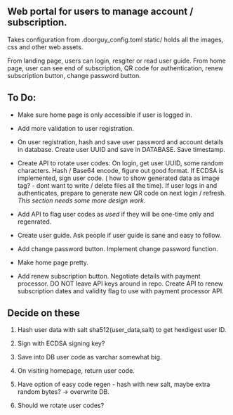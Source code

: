 ## Web portal for users to manage account / subscription.

Takes configuration from .doorguy_config.toml
static/ holds all the images, css and other web assets.

From landing page, users can login, resgiter or read user guide.
From home page, user can see end of subscription, QR code for authentication, 
renew subscription button, change password button.

## To Do:

- Make sure home page is only accessible if user is logged in.

- Add more validation to user registration.

- On user registration, hash and save user password and account details in database. 
Create user UUID and save in DATABASE. Save timestamp.

- Create API to rotate user codes:
On login, get user UUID, some random characters. Hash / Base64 encode, figure out good format.
If ECDSA is implemented, sign user code. ( how to show generated data as image tag? - dont want to write / delete files all the time). If user logs in and authenticates, prepare to generate new QR code on next login / refresh. *This section needs some more design work.*

- Add API to flag user codes as *used* if they will be one-time only and regenrated.

- Create user guide. Ask people if user guide is sane and easy to follow.

- Add change password button. Implement change password function.

- Make home page pretty.

- Add renew subscription button. Negotiate details with payment processor. DO NOT leave API keys around in repo. Create API to renew subscription dates and validity flag to use with payment processor API. 


## Decide on these 

1. Hash user data with salt sha512(user_data,salt) to get hexdigest user ID.

2. Sign with ECDSA signing key?

3. Save into DB user code as varchar somewhat big.

4. On visiting homepage, return user code.

5. Have option of easy code regen - hash with new salt, maybe extra random bytes? -> overwrite DB.

6. Should we rotate user codes? 